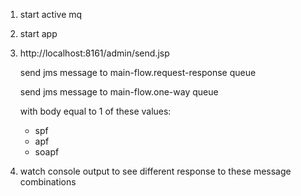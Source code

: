 1. start active mq
2. start app
3. http://localhost:8161/admin/send.jsp

	send jms message to main-flow.request-response queue

	send jms message to main-flow.one-way queue

	with body equal to 1 of these values:

	- spf
	- 	apf
	- 	soapf

4. watch console output to see different response to these message combinations